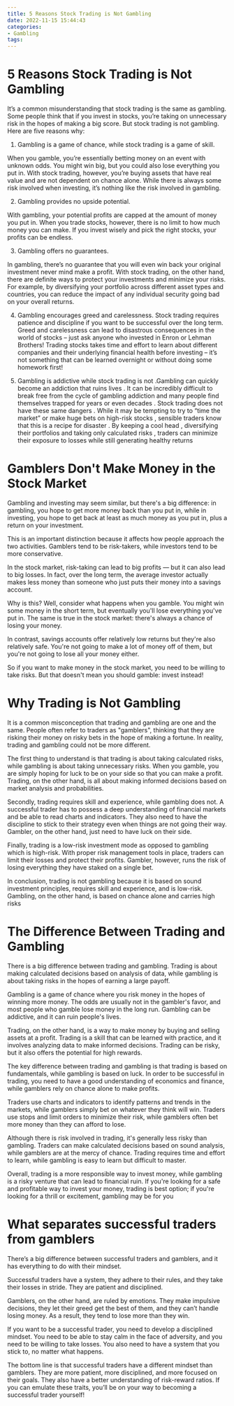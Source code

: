 ```yaml
---
title: 5 Reasons Stock Trading is Not Gambling 
date: 2022-11-15 15:44:43
categories:
- Gambling
tags:
---
```



#  5 Reasons Stock Trading is Not Gambling 

It’s a common misunderstanding that stock trading is the same as gambling. Some people think that if you invest in stocks, you’re taking on unnecessary risk in the hopes of making a big score. But stock trading is not gambling. Here are five reasons why:

1. Gambling is a game of chance, while stock trading is a game of skill.

When you gamble, you’re essentially betting money on an event with unknown odds. You might win big, but you could also lose everything you put in. With stock trading, however, you’re buying assets that have real value and are not dependent on chance alone. While there is always some risk involved when investing, it’s nothing like the risk involved in gambling.

2. Gambling provides no upside potential.

With gambling, your potential profits are capped at the amount of money you put in. When you trade stocks, however, there is no limit to how much money you can make. If you invest wisely and pick the right stocks, your profits can be endless.

3. Gambling offers no guarantees.

In gambling, there’s no guarantee that you will even win back your original investment never mind make a profit. With stock trading, on the other hand, there are definite ways to protect your investments and minimize your risks. For example, by diversifying your portfolio across different asset types and countries, you can reduce the impact of any individual security going bad on your overall returns.

4. Gambling encourages greed and carelessness.
 Stock trading requires patience and discipline if you want to be successful over the long term. Greed and carelessness can lead to disastrous consequences in the world of stocks – just ask anyone who invested in Enron or Lehman Brothers! Trading stocks takes time and effort to learn about different companies and their underlying financial health before investing – it’s not something that can be learned overnight or without doing some homework first!

5) Gambling is addictive while stock trading is not .Gambling can quickly become an addiction that ruins lives . It can be incredibly difficult to break free from the cycle of gambling addiction and many people find themselves trapped for years or even decades . Stock trading does not have these same dangers . While it may be tempting to try to “time the market” or make huge bets on high-risk stocks , sensible traders know that this is a recipe for disaster . By keeping a cool head , diversifying their portfolios and taking only calculated risks , traders can minimize their exposure to losses while still generating healthy returns

#  Gamblers Don't Make Money in the Stock Market 

Gambling and investing may seem similar, but there's a big difference: in gambling, you hope to get more money back than you put in, while in investing, you hope to get back at least as much money as you put in, plus a return on your investment.

This is an important distinction because it affects how people approach the two activities. Gamblers tend to be risk-takers, while investors tend to be more conservative.

In the stock market, risk-taking can lead to big profits — but it can also lead to big losses. In fact, over the long term, the average investor actually makes less money than someone who just puts their money into a savings account.

Why is this? Well, consider what happens when you gamble. You might win some money in the short term, but eventually you'll lose everything you've put in. The same is true in the stock market: there's always a chance of losing your money.

In contrast, savings accounts offer relatively low returns but they're also relatively safe. You're not going to make a lot of money off of them, but you're not going to lose all your money either.

So if you want to make money in the stock market, you need to be willing to take risks. But that doesn't mean you should gamble: invest instead!

#  Why Trading is Not Gambling 

It is a common misconception that trading and gambling are one and the same. People often refer to traders as "gamblers", thinking that they are risking their money on risky bets in the hope of making a fortune. In reality, trading and gambling could not be more different.

The first thing to understand is that trading is about taking calculated risks, while gambling is about taking unnecessary risks. When you gamble, you are simply hoping for luck to be on your side so that you can make a profit. Trading, on the other hand, is all about making informed decisions based on market analysis and probabilities.

Secondly, trading requires skill and experience, while gambling does not. A successful trader has to possess a deep understanding of financial markets and be able to read charts and indicators. They also need to have the discipline to stick to their strategy even when things are not going their way. Gambler, on the other hand, just need to have luck on their side.

Finally, trading is a low-risk investment mode as opposed to gambling which is high-risk. With proper risk management tools in place, traders can limit their losses and protect their profits. Gambler, however, runs the risk of losing everything they have staked on a single bet.

In conclusion, trading is not gambling because it is based on sound investment principles, requires skill and experience, and is low-risk. Gambling, on the other hand, is based on chance alone and carries high risks

#  The Difference Between Trading and Gambling 

There is a big difference between trading and gambling. Trading is about making calculated decisions based on analysis of data, while gambling is about taking risks in the hopes of earning a large payoff.

Gambling is a game of chance where you risk money in the hopes of winning more money. The odds are usually not in the gambler's favor, and most people who gamble lose money in the long run. Gambling can be addictive, and it can ruin people's lives.

Trading, on the other hand, is a way to make money by buying and selling assets at a profit. Trading is a skill that can be learned with practice, and it involves analyzing data to make informed decisions. Trading can be risky, but it also offers the potential for high rewards.

The key difference between trading and gambling is that trading is based on fundamentals, while gambling is based on luck. In order to be successful in trading, you need to have a good understanding of economics and finance, while gamblers rely on chance alone to make profits.

Traders use charts and indicators to identify patterns and trends in the markets, while gamblers simply bet on whatever they think will win. Traders use stops and limit orders to minimize their risk, while gamblers often bet more money than they can afford to lose.

Although there is risk involved in trading, it's generally less risky than gambling. Traders can make calculated decisions based on sound analysis, while gamblers are at the mercy of chance. Trading requires time and effort to learn, while gambling is easy to learn but difficult to master.

Overall, trading is a more responsible way to invest money, while gambling is a risky venture that can lead to financial ruin. If you're looking for a safe and profitable way to invest your money, trading is best option; if you're looking for a thrill or excitement, gambling may be for you

#  What separates successful traders from gamblers

There’s a big difference between successful traders and gamblers, and it has everything to do with their mindset.

Successful traders have a system, they adhere to their rules, and they take their losses in stride. They are patient and disciplined.

Gamblers, on the other hand, are ruled by emotions. They make impulsive decisions, they let their greed get the best of them, and they can’t handle losing money. As a result, they tend to lose more than they win.

If you want to be a successful trader, you need to develop a disciplined mindset. You need to be able to stay calm in the face of adversity, and you need to be willing to take losses. You also need to have a system that you stick to, no matter what happens.

The bottom line is that successful traders have a different mindset than gamblers. They are more patient, more disciplined, and more focused on their goals. They also have a better understanding of risk-reward ratios. If you can emulate these traits, you’ll be on your way to becoming a successful trader yourself!